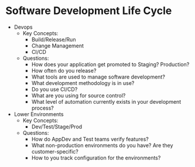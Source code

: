 # Software Development Life Cycle
* Devops
    * Key Concepts:
        * Build/Release/Run
        * Change Management
        * CI/CD
    * Questions:
        * How does your application get promoted to Staging?  Production?
        * How often do you release?
        * What tools are used to manage software development? 
        * What development methodology is in use?  
        * Do you use CI/CD?
        * What are you using for source control? 
        * What level of automation currently exists in your development process? 
* Lower Environments
    * Key Concepts:
        * Dev/Test/Stage/Prod
    * Questions:
        * How do AppDev and Test teams verify features?
        * What non-production environments do you have? Are they customer-specific?
        * How to you track configuration for the environments?
